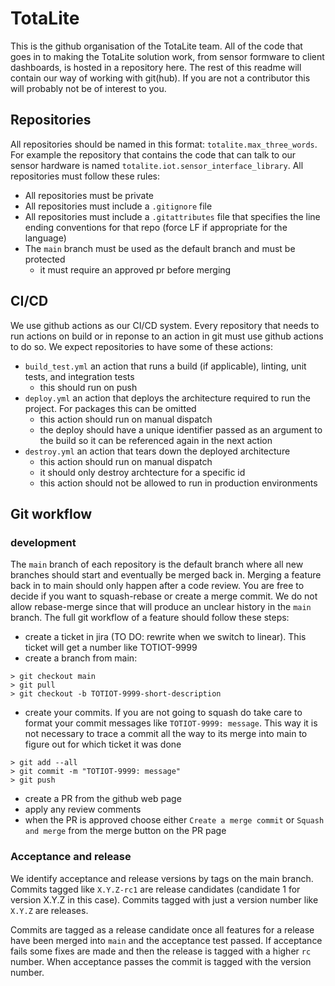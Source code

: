 # TotaLite 
This is the github organisation of the TotaLite team. All of the code that goes in to making the TotaLite solution work, from sensor formware to client dashboards, is hosted in a repository here.
The rest of this readme will contain our way of working with git(hub). If you are not a contributor this will probably not be of interest to you.

## Repositories
All repositories should be named in this format: `totalite.max_three_words`. For example the repository that contains the code that can talk to our sensor hardware is named `totalite.iot.sensor_interface_library`.
All repositories must follow these rules:
+ All repositories must be private
+ All repositories must include a `.gitignore` file
+ All repositories must include a `.gitattributes` file that specifies the line ending conventions for that repo (force LF if appropriate for the language)
+ The `main` branch must be used as the default branch and must be protected
  + it must require an approved pr before merging

## CI/CD
We use github actions as our CI/CD system. Every repository that needs to run actions on build or in reponse to an action in git must use github actions to do so.
We expect repositories to have some of these actions:
+ `build_test.yml` an action that runs a build (if applicable), linting, unit tests, and integration tests
  + this should run on push
+ `deploy.yml` an action that deploys the architecture required to run the project. For packages this can be omitted
  + this action should run on manual dispatch
  + the deploy should have a unique identifier passed as an argument to the build so it can be referenced again in the next action
+ `destroy.yml` an action that tears down the deployed architecture
  + this action should run on manual dispatch
  + it should only destroy archtecture for a specific id
  + this action should not be allowed to run in production environments

 ## Git workflow
 ### development
 The `main` branch of each repository is the default branch where all new branches should start and eventually be merged back in. Merging a feature back in to main should only happen after a code review. You are free to decide if you want to squash-rebase or create a merge commit. We do not allow rebase-merge since that will produce an unclear history in the `main` branch.
 The full git workflow of a feature should follow these steps:
 + create a ticket in jira (TO DO: rewrite when we switch to linear). This ticket will get a number like TOTIOT-9999
 + create a branch from main:
```
> git checkout main
> git pull
> git checkout -b TOTIOT-9999-short-description
```
+ create your commits. If you are not going to squash do take care to format your commit messages like `TOTIOT-9999: message`. This way it is not necessary to trace a commit all the way to its merge into main to figure out for which ticket it was done
```
> git add --all
> git commit -m "TOTIOT-9999: message"
> git push
```
+ create a PR from the github web page
+ apply any review comments
+ when the PR is approved choose either `Create a merge commit` or `Squash and merge` from the merge button on the PR page
### Acceptance and release
We identify acceptance and release versions by tags on the main branch. Commits tagged like `X.Y.Z-rc1` are release candidates (candidate 1 for version X.Y.Z in this case). Commits tagged with just a version number like `X.Y.Z` are releases.

Commits are tagged as a release candidate once all features for a release have been merged into `main` and the acceptance test passed. If acceptance fails some fixes are made and then the release is tagged with a higher `rc` number. When acceptance passes the commit is tagged with the version number.
